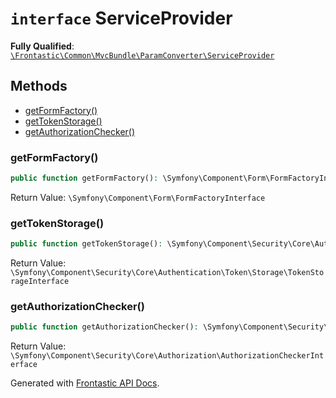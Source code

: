 # `interface`  ServiceProvider

**Fully Qualified**: [`\Frontastic\Common\MvcBundle\ParamConverter\ServiceProvider`](../../../../src/php/MvcBundle/ParamConverter/ServiceProvider.php)

## Methods

* [getFormFactory()](#getformfactory)
* [getTokenStorage()](#gettokenstorage)
* [getAuthorizationChecker()](#getauthorizationchecker)

### getFormFactory()

```php
public function getFormFactory(): \Symfony\Component\Form\FormFactoryInterface
```

Return Value: `\Symfony\Component\Form\FormFactoryInterface`

### getTokenStorage()

```php
public function getTokenStorage(): \Symfony\Component\Security\Core\Authentication\Token\Storage\TokenStorageInterface
```

Return Value: `\Symfony\Component\Security\Core\Authentication\Token\Storage\TokenStorageInterface`

### getAuthorizationChecker()

```php
public function getAuthorizationChecker(): \Symfony\Component\Security\Core\Authorization\AuthorizationCheckerInterface
```

Return Value: `\Symfony\Component\Security\Core\Authorization\AuthorizationCheckerInterface`

Generated with [Frontastic API Docs](https://github.com/FrontasticGmbH/apidocs).
